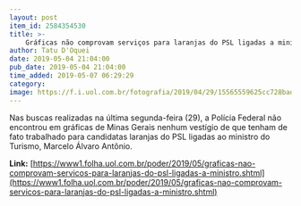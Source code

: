 ```yaml
---
layout: post
item_id: 2584354530
title: >-
    Gráficas não comprovam serviços para laranjas do PSL ligadas a ministro
author: Tatu D'Oquei
date: 2019-05-04 21:04:00
pub_date: 2019-05-04 21:04:00
time_added: 2019-05-07 06:29:29
category: 
image: https://f.i.uol.com.br/fotografia/2019/04/29/15565559625cc728bad500b_1556555962_3x2_xl.jpg
---
```


Nas buscas realizadas na última segunda-feira (29), a Polícia Federal não encontrou em gráficas de Minas Gerais nenhum vestígio de que tenham de fato trabalhado para candidatas laranjas do PSL ligadas ao ministro do Turismo, Marcelo Álvaro Antônio.

**Link:** [https://www1.folha.uol.com.br/poder/2019/05/graficas-nao-comprovam-servicos-para-laranjas-do-psl-ligadas-a-ministro.shtml](https://www1.folha.uol.com.br/poder/2019/05/graficas-nao-comprovam-servicos-para-laranjas-do-psl-ligadas-a-ministro.shtml)

